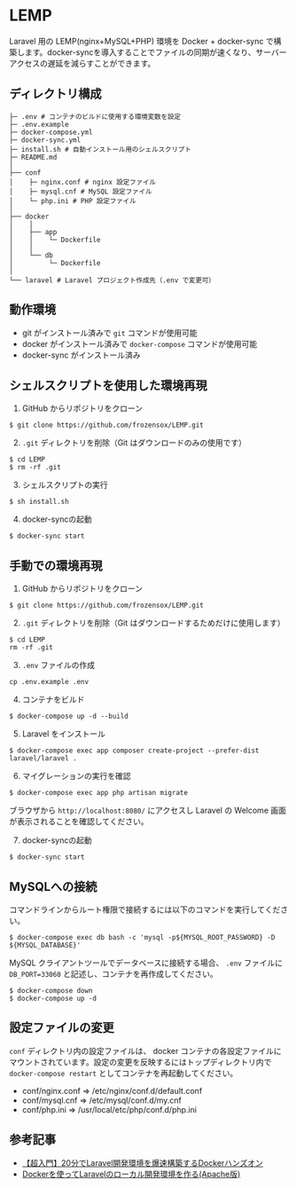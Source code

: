 # LEMP
Laravel 用の LEMP(nginx+MySQL+PHP) 環境を Docker + docker-sync で構築します。docker-syncを導入することでファイルの同期が速くなり、サーバーアクセスの遅延を減らすことができます。

## ディレクトリ構成
```
├─ .env # コンテナのビルドに使用する環境変数を設定
├─ .env.example
├─ docker-compose.yml
├─ docker-sync.yml
├─ install.sh # 自動インストール用のシェルスクリプト
├─ README.md
│
├── conf
│    ├─ nginx.conf # nginx 設定ファイル
│    ├─ mysql.cnf # MySQL 設定ファイル
│    └─ php.ini # PHP 設定ファイル
│
├── docker
│    │
│    ├── app
│    │    └─ Dockerfile
│    │
│    └── db
│         └─ Dockerfile
│
└── laravel # Laravel プロジェクト作成先（.env で変更可）
```

## 動作環境
- git がインストール済みで `git` コマンドが使用可能
- docker がインストール済みで `docker-compose` コマンドが使用可能
- docker-sync がインストール済み

## シェルスクリプトを使用した環境再現
1. GitHub からリポジトリをクローン
```
$ git clone https://github.com/frozensox/LEMP.git
```
2. `.git` ディレクトリを削除（Git はダウンロードのみの使用です）
```
$ cd LEMP
$ rm -rf .git
```
3. シェルスクリプトの実行
```
$ sh install.sh
```
4. docker-syncの起動
```
$ docker-sync start
```

## 手動での環境再現
1. GitHub からリポジトリをクローン
```
$ git clone https://github.com/frozensox/LEMP.git
```
2. `.git` ディレクトリを削除（Git はダウンロードするためだけに使用します）
```
$ cd LEMP
rm -rf .git
```
3. `.env` ファイルの作成
```
cp .env.example .env
```
4. コンテナをビルド
```
$ docker-compose up -d --build
```
5. Laravel をインストール
```
$ docker-compose exec app composer create-project --prefer-dist laravel/laravel .
```
6. マイグレーションの実行を確認
```
$ docker-compose exec app php artisan migrate
```
ブラウザから `http://localhost:8080/` にアクセスし Laravel の Welcome 画面が表示されることを確認してください。

7. docker-syncの起動
```
$ docker-sync start
```

## MySQLへの接続
コマンドラインからルート権限で接続するには以下のコマンドを実行してください。
```
$ docker-compose exec db bash -c 'mysql -p${MYSQL_ROOT_PASSWORD} -D ${MYSQL_DATABASE}'
```
MySQL クライアントツールでデータベースに接続する場合、 `.env` ファイルに `DB_PORT=33060` と記述し、コンテナを再作成してください。
```
$ docker-compose down
$ docker-compose up -d
```

## 設定ファイルの変更
`conf` ディレクトリ内の設定ファイルは、 docker コンテナの各設定ファイルにマウントされています。設定の変更を反映するにはトップディレクトリ内で `docker-compose restart` としてコンテナを再起動してください。
- conf/nginx.conf  => /etc/nginx/conf.d/default.conf
- conf/mysql.cnf   => /etc/mysql/conf.d/my.cnf
- conf/php.ini     => /usr/local/etc/php/conf.d/php.ini

## 参考記事
- [【超入門】20分でLaravel開発環境を爆速構築するDockerハンズオン](https://qiita.com/ucan-lab/items/56c9dc3cf2e6762672f4)
- [Dockerを使ってLaravelのローカル開発環境を作る(Apache版)](https://qiita.com/ucan-lab/items/38cd04cee1f3f9e024b9)
